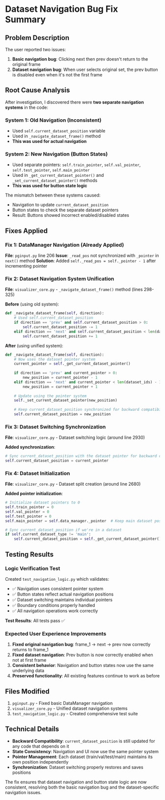 # Dataset Navigation Bug Fix Summary

## Problem Description
The user reported two issues:
1. **Basic navigation bug**: Clicking next then prev doesn't return to the original frame
2. **Dataset navigation bug**: When user selects original set, the prev button is disabled even when it's not the first frame

## Root Cause Analysis
After investigation, I discovered there were **two separate navigation systems** in the code:

### System 1: Old Navigation (Inconsistent)
- Used `self.current_dataset_position` variable
- Used in `_navigate_dataset_frame()` method
- **This was used for actual navigation**

### System 2: New Navigation (Button States)
- Used separate pointers: `self.train_pointer`, `self.val_pointer`, `self.test_pointer`, `self.main_pointer`
- Used in `_get_current_dataset_pointer()` and `_set_current_dataset_pointer()` methods
- **This was used for button state logic**

The mismatch between these systems caused:
- Navigation to update `current_dataset_position`
- Button states to check the separate dataset pointers
- Result: Buttons showed incorrect enabled/disabled states

## Fixes Applied

### Fix 1: DataManager Navigation (Already Applied)
**File**: `pginput.py` line 206
**Issue**: `_read_pos` not synchronized with `_pointer` in `next()` method
**Solution**: Added `self._read_pos = self._pointer - 1` after incrementing pointer

### Fix 2: Dataset Navigation System Unification
**File**: `visualizer_core.py` - `_navigate_dataset_frame()` method (lines 298-325)

**Before** (using old system):
```python
def _navigate_dataset_frame(self, direction):
    # Used self.current_dataset_position
    if direction == 'prev' and self.current_dataset_position > 0:
        self.current_dataset_position -= 1
    elif direction == 'next' and self.current_dataset_position < len(dataset_ids) - 1:
        self.current_dataset_position += 1
```

**After** (using unified system):
```python
def _navigate_dataset_frame(self, direction):
    # Now uses the dataset pointer system
    current_pointer = self._get_current_dataset_pointer()
    
    if direction == 'prev' and current_pointer > 0:
        new_position = current_pointer - 1
    elif direction == 'next' and current_pointer < len(dataset_ids) - 1:
        new_position = current_pointer + 1
    
    # Update using the pointer system
    self._set_current_dataset_pointer(new_position)
    
    # Keep current_dataset_position synchronized for backward compatibility
    self.current_dataset_position = new_position
```

### Fix 3: Dataset Switching Synchronization
**File**: `visualizer_core.py` - Dataset switching logic (around line 2930)

**Added synchronization**:
```python
# Sync current_dataset_position with the dataset pointer for backward compatibility
self.current_dataset_position = current_pointer
```

### Fix 4: Dataset Initialization
**File**: `visualizer_core.py` - Dataset split creation (around line 2680)

**Added pointer initialization**:
```python
# Initialize dataset pointers to 0
self.train_pointer = 0
self.val_pointer = 0
self.test_pointer = 0
self.main_pointer = self.data_manager._pointer  # Keep main dataset position

# Sync current_dataset_position if we're in a dataset
if self.current_dataset_type != 'main':
    self.current_dataset_position = self._get_current_dataset_pointer()
```

## Testing Results

### Logic Verification Test
Created `test_navigation_logic.py` which validates:
- ✅ Navigation uses consistent pointer system
- ✅ Button states reflect actual navigation positions  
- ✅ Dataset switching maintains individual pointers
- ✅ Boundary conditions properly handled
- ✅ All navigation operations work correctly

**Test Results**: All tests pass ✅

### Expected User Experience Improvements
1. **Fixed original navigation bug**: frame_1 → next → prev now correctly returns to frame_1
2. **Fixed dataset navigation**: Prev button is now correctly enabled when not at first frame
3. **Consistent behavior**: Navigation and button states now use the same underlying data
4. **Preserved functionality**: All existing features continue to work as before

## Files Modified
1. `pginput.py` - Fixed basic DataManager navigation
2. `visualizer_core.py` - Unified dataset navigation systems
3. `test_navigation_logic.py` - Created comprehensive test suite

## Technical Details
- **Backward Compatibility**: `current_dataset_position` is still updated for any code that depends on it
- **State Consistency**: Navigation and UI now use the same pointer system
- **Pointer Management**: Each dataset (train/val/test/main) maintains its own position independently
- **Synchronization**: Dataset switching properly restores and saves positions

The fix ensures that dataset navigation and button state logic are now consistent, resolving both the basic navigation bug and the dataset-specific navigation issues.

